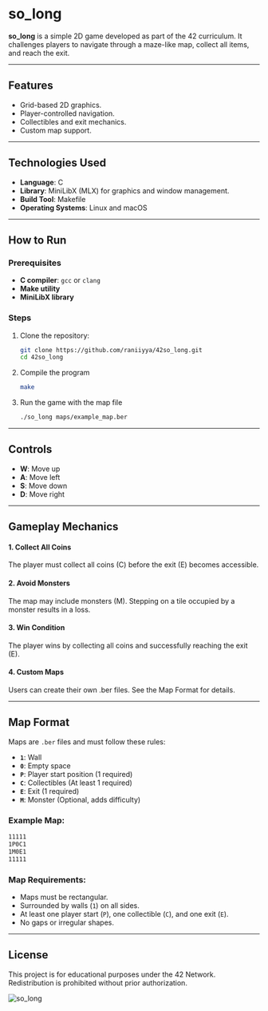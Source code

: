 # so_long

**so_long** is a simple 2D game developed as part of the 42 curriculum. It challenges players to navigate through a maze-like map, collect all items, and reach the exit. 

---

## Features

- Grid-based 2D graphics.
- Player-controlled navigation.
- Collectibles and exit mechanics.
- Custom map support.

---

## Technologies Used

- **Language**: C
- **Library**: MiniLibX (MLX) for graphics and window management.
- **Build Tool**: Makefile
- **Operating Systems**: Linux and macOS

---

## How to Run

### Prerequisites

- **C compiler**: `gcc` or `clang`
- **Make utility**
- **MiniLibX library**

### Steps

1. Clone the repository:
   ```bash
   git clone https://github.com/raniiyya/42so_long.git
   cd 42so_long
2. Compile the program
   ```bash
   make
3. Run the game with the map file
   ```bash
   ./so_long maps/example_map.ber

---

## Controls

- **W**: Move up  
- **A**: Move left  
- **S**: Move down  
- **D**: Move right

---

## Gameplay Mechanics

#### 1. Collect All Coins
The player must collect all coins (C) before the exit (E) becomes accessible.
#### 2. Avoid Monsters
The map may include monsters (M). Stepping on a tile occupied by a monster results in a loss.
#### 3. Win Condition
The player wins by collecting all coins and successfully reaching the exit (E).
#### 4. Custom Maps
Users can create their own .ber files. See the Map Format for details.

---

## Map Format

Maps are `.ber` files and must follow these rules:

- **`1`**: Wall  
- **`0`**: Empty space  
- **`P`**: Player start position (1 required)  
- **`C`**: Collectibles (At least 1 required)  
- **`E`**: Exit (1 required)  
- **`M`**: Monster (Optional, adds difficulty)  

### Example Map:

```bash
11111
1P0C1
1M0E1
11111
```

### Map Requirements:
- Maps must be rectangular.  
- Surrounded by walls (`1`) on all sides.  
- At least one player start (`P`), one collectible (`C`), and one exit (`E`).  
- No gaps or irregular shapes.  

---

## License

This project is for educational purposes under the 42 Network. Redistribution is prohibited without prior authorization.


![so_long](https://github.com/user-attachments/assets/30d6542b-f68c-47b0-a2ea-9646f982e09a)

